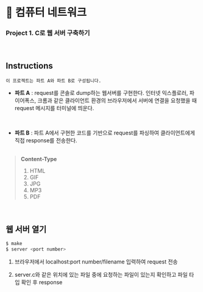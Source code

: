 # 🦄 컴퓨터 네트워크

### Project 1. C로 웹 서버 구축하기
<br>

## Instructions
```
이 프로젝트는 파트 A와 파트 B로 구성됩니다.
```

* **파트 A** : request를 콘솔로 dump하는 웹서버를 구현한다. 인터넷 익스플로러, 파이어폭스, 크롬과 같은 클라이언트 환경의 브라우저에서 서버에 연결을 요청했을 때 request 메시지를 터미널에 띄운다.

<br>

* **파트 B** : 파트 A에서 구현한 코드를 기반으로 request를 파싱하여 클라이언트에게 직접 response를 전송한다. <br>
  <br>
> **Content-Type**
> 1. HTML
> 2. GIF
> 3. JPG
> 4. MP3
> 5. PDF

<br>

## 웹 서버 열기
```bash
$ make
$ server <port number>
```
1. 브라우저에서 localhost:port number/filename 입력하여 request 전송

2. server.c와 같은 위치에 있는 파일 중에 요청하는 파일이 있는지 확인하고 파일 타입 확인 후 response
   